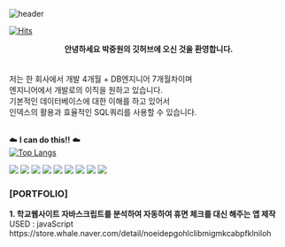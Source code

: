 

![header](https://capsule-render.vercel.app/api?type=waving&color=81DAF5&height=300&section=header&text=jungwon's%20GitHub&fontSize=90&fontColor=FFFF)

[![Hits](https://hits.seeyoufarm.com/api/count/incr/badge.svg?url=https%3A%2F%2Fgithub.com%2Fmax019258&count_bg=%23AFE4FF&title_bg=%23555555&icon=&icon_color=%23E7E7E7&title=hits&edge_flat=false)](https://hits.seeyoufarm.com)

<center><b>안녕하세요 박중원의 깃허브에 오신 것을 환영합니다.</b></center><br><br>
 저는 한 회사에서 개발 4개월 + DB엔지니어 7개월차이며 <br>
엔지니어에서 개발로의 이직을 원하고 있습니다.<br>
기본적인 데이터베이스에 대한 이해를 하고 있어서 <br>
인덱스의 활용과 효율적인 SQL쿼리를 사용할 수 있습니다.<br><br>


☁️ <b>I can do this!!</b> ☁️ <br> 
[![Top Langs](https://github-readme-stats.vercel.app/api/top-langs/?username=max019258&hide=CSS&layout=compact)](https://github.com/anuraghazra/github-readme-stats)

<img src="https://img.shields.io/badge/javascript-F5A9A9?style=flat-square&logo=JavaScript&logoColor=white"/> <img src="https://img.shields.io/badge/java-F7BE81?"/>
<img src="https://img.shields.io/badge/html-F2F5A9?style=flat-square&logo=HTML5&logoColor=white"/>
<img src="https://img.shields.io/badge/css-D0F5A9?style=flat-square&logo=CSS3&logoColor=white"/>
<img src="https://img.shields.io/badge/docker-A9F5D0?style=flat-square&logo=Docker&logoColor=white"/> 
<img src="https://img.shields.io/badge/mySQL-81DAF5?style=flat-square&logo=MySQL&logoColor=white"/>
<img src="https://img.shields.io/badge/oracle-BCA9F5?style=flat-square&logo=Oracle&logoColor=white"/>
<img src="https://img.shields.io/badge/linux-F5A9F2?style=flat-square&logo=Linux&logoColor=white"/> 
<img src="https://img.shields.io/badge/eclipse-D8D8D8?style=flat-square&logo=Eclipse IDE&logoColor=white"/> 

<h3>[PORTFOLIO]</h3>
<b> 1. 학교웹사이트 자바스크립트를 분석하여 자동하여 휴면 체크를 대신 해주는 앱 제작 </b>
USED : javaScript
https://store.whale.naver.com/detail/noeidepgohlclibmigmkcabpfklniloh





